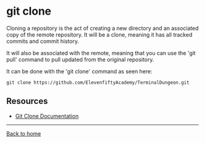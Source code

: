 # git clone

Cloning a repository is the act of creating a new directory and an associated copy of the remote repository.  It will be a clone, meaning it has all tracked commits and commit history.

It will also be associated with the remote, meaning that you can use the 'git pull' command to pull updated from the original repository.

It can be done with the 'git clone' command as seen here:
```
git clone https://github.com/ElevenfiftyAcademy/TerminalDungeon.git
```

## Resources

- [Git Clone Documentation](https://git-scm.com/docs/git-clone)

---

[Back to home](../README.md)
